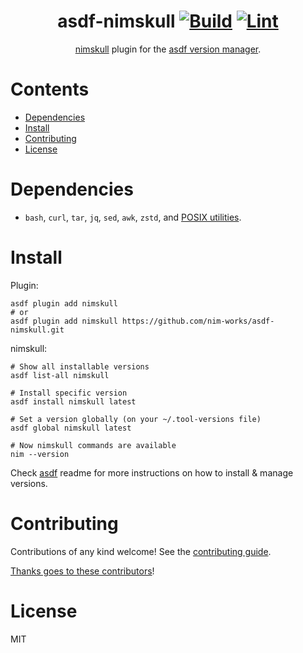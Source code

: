 <div align="center">

# asdf-nimskull [![Build](https://github.com/nim-works/asdf-nimskull/actions/workflows/build.yml/badge.svg)](https://github.com/nim-works/asdf-nimskull/actions/workflows/build.yml) [![Lint](https://github.com/nim-works/asdf-nimskull/actions/workflows/lint.yml/badge.svg)](https://github.com/nim-works/asdf-nimskull/actions/workflows/lint.yml)

[nimskull](https://nim-works.github.io/nimskull/) plugin for the [asdf version manager](https://asdf-vm.com).

</div>

# Contents

- [Dependencies](#dependencies)
- [Install](#install)
- [Contributing](#contributing)
- [License](#license)

# Dependencies

- `bash`, `curl`, `tar`, `jq`, `sed`, `awk`, `zstd`,
and [POSIX utilities](https://pubs.opengroup.org/onlinepubs/9699919799/idx/utilities.html).

# Install

Plugin:

```shell
asdf plugin add nimskull
# or
asdf plugin add nimskull https://github.com/nim-works/asdf-nimskull.git
```

nimskull:

```shell
# Show all installable versions
asdf list-all nimskull

# Install specific version
asdf install nimskull latest

# Set a version globally (on your ~/.tool-versions file)
asdf global nimskull latest

# Now nimskull commands are available
nim --version
```

Check [asdf](https://github.com/asdf-vm/asdf) readme for more instructions on how to
install & manage versions.

# Contributing

Contributions of any kind welcome! See the [contributing guide](contributing.md).

[Thanks goes to these contributors](https://github.com/nim-works/asdf-nimskull/graphs/contributors)!

# License

MIT
